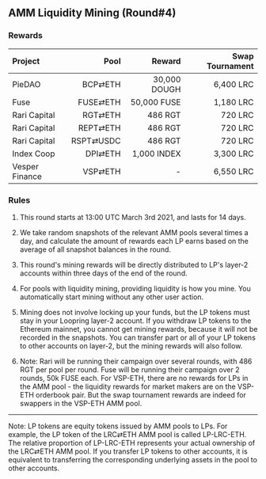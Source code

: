 ## AMM Liquidity Mining (Round#4)


### Rewards


| **Project** | **Pool** | **Reward** | **Swap Tournament** |
| :--- | ---: | ---: | ---: |
PieDAO | BCP⇄ETH | 30,000 DOUGH | 6,400 LRC |
Fuse | FUSE⇄ETH |  50,000 FUSE | 1,180 LRC |
Rari Capital | RGT⇄ETH | 486 RGT | 720 LRC |
Rari Capital | REPT⇄ETH |  486 RGT | 720 LRC |
Rari Capital | RSPT⇄USDC |  486 RGT | 720 LRC |
Index Coop | DPI⇄ETH | 1,000 INDEX | 3,300 LRC |
Vesper Finance | VSP⇄ETH |  - | 6,550 LRC |

### Rules

1) This round starts at 13:00 UTC March 3rd 2021, and lasts for 14 days.

2) We take random snapshots of the relevant AMM pools several times a day, and calculate the amount of rewards each LP earns based on the average of all snapshot balances in the round.

3) This round's mining rewards will be directly distributed to LP's layer-2 accounts within three days of the end of the round.

4) For pools with liquidity mining, providing liquidity is how you mine. You automatically start mining without any other user action.

5) Mining does not involve locking up your funds, but the LP tokens must stay in your Loopring layer-2 account. If you withdraw LP tokens to the Ethereum mainnet, you cannot get mining rewards, because it will not be recorded in the snapshots. You can transfer part or all of your LP tokens to other accounts on layer-2, but the mining rewards will also follow.

6) Note: Rari will be running their campaign over several rounds, with 486 RGT per pool per round. Fuse will be running their campaign over 2 rounds, 50k FUSE each. For VSP-ETH, there are no rewards for LPs in the AMM pool - the liquidity rewards for market makers are on the VSP-ETH orderbook pair. But the swap tournament rewards are indeed for swappers in the VSP-ETH AMM pool.


---

Note: LP tokens are equity tokens issued by AMM pools to LPs. For example, the LP token of the LRC⇄ETH AMM pool is called LP-LRC-ETH. The relative proportion of LP-LRC-ETH represents your actual ownership of the LRC⇄ETH AMM pool. If you transfer LP tokens to other accounts, it is equivalent to transferring the corresponding underlying assets in the pool to other accounts.
